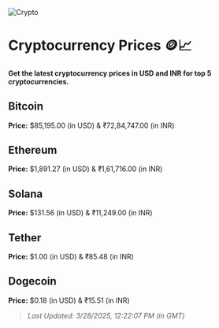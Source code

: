 
![Crypto](https://www.techguide.com.au/wp-content/uploads/2020/11/crypto3.jpeg)

# Cryptocurrency Prices 🪙📈

#### Get the latest cryptocurrency prices in USD and INR for top 5 cryptocurrencies.

## Bitcoin

**Price:** $85,195.00 (in USD) & ₹72,84,747.00 (in INR)

## Ethereum

**Price:** $1,891.27 (in USD) & ₹1,61,716.00 (in INR)

## Solana

**Price:** $131.56 (in USD) & ₹11,249.00 (in INR)

## Tether

**Price:** $1.00 (in USD) & ₹85.48 (in INR)

## Dogecoin

**Price:** $0.18 (in USD) & ₹15.51 (in INR)

> _Last Updated: 3/28/2025, 12:22:07 PM (in GMT)_
